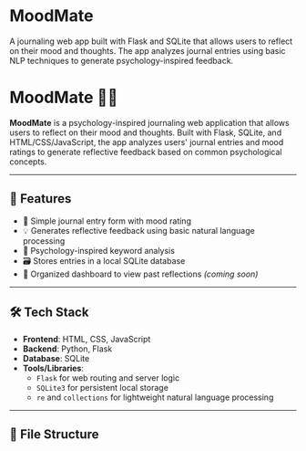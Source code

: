 # MoodMate
A journaling web app built with Flask and SQLite that allows users to reflect on their mood and thoughts. The app analyzes journal entries using basic NLP techniques to generate psychology-inspired feedback.


# MoodMate 🧠💬

**MoodMate** is a psychology-inspired journaling web application that allows users to reflect on their mood and thoughts. Built with Flask, SQLite, and HTML/CSS/JavaScript, the app analyzes users' journal entries and mood ratings to generate reflective feedback based on common psychological concepts.

---

## 🚀 Features

- 📝 Simple journal entry form with mood rating
- 💡 Generates reflective feedback using basic natural language processing
- 🧠 Psychology-inspired keyword analysis
- 🗃️ Stores entries in a local SQLite database
- 📆 Organized dashboard to view past reflections *(coming soon)*

---

## 🛠️ Tech Stack

- **Frontend**: HTML, CSS, JavaScript
- **Backend**: Python, Flask
- **Database**: SQLite
- **Tools/Libraries**:
  - `Flask` for web routing and server logic
  - `SQLite3` for persistent local storage
  - `re` and `collections` for lightweight natural language processing

---

## 📂 File Structure

